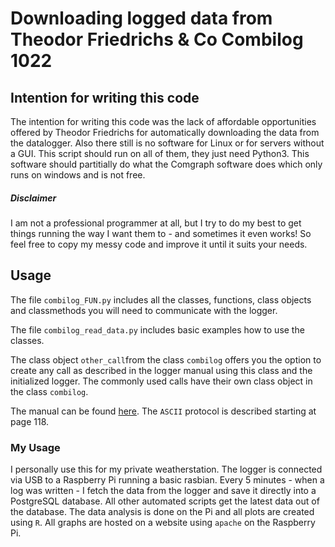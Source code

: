 # Downloading logged data from Theodor Friedrichs & Co Combilog 1022

## Intention for writing this code
The intention for writing this code was the lack of  affordable opportunities offered by Theodor Friedrichs for automatically downloading the data from the datalogger.
Also there still is no software for Linux or for servers without a GUI.
This script should run on all of them, they just need Python3.
This software should partitially do what the Comgraph software does which only runs on windows and is not free.


##### Disclaimer
I am not a professional programmer at all, but I try to do my best to get things running the way I want them to - and sometimes it even works! 
So feel free to copy my messy code and improve it until it suits your needs.

## Usage
The file `combilog_FUN.py` includes all the classes, functions, class objects and classmethods you will need to communicate with the logger.

The file `combilog_read_data.py` includes basic examples how to use the classes.

The class object `other_call`from the class `combilog` offers you the option to create any call as described in the logger manual using this class and the initialized logger. The commonly used calls have their own class object in the class `combilog`.

The manual can be found [here](http://www.th-friedrichs.de/assets/ProductPage/ProductDownload/E1022Datasheet.pdf). The `ASCII` protocol is described starting at page 118.

### My Usage
I personally use this for my private weatherstation. The logger is connected via USB to a Raspberry Pi running a basic rasbian. Every 5 minutes - when a log was written - I fetch the data from the logger and save it directly into a PostgreSQL database.
All other automated scripts get the latest data out of the database. The data analysis is done on the Pi and all plots are created using `R`.
All graphs are hosted on a website using `apache` on the Raspberry Pi.